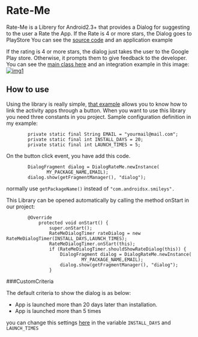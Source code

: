 Rate-Me
=======

Rate-Me is a Librery for Android2.3+ that provides a Dialog for suggesting to the user a Rate the App. If the Rate is 4 or more stars, the Dialog goes to PlayStore
You can see the [source code](https://github.com/androidsx/rate-me/blob/change-Readme/LibraryRateMe/src/com/androidsx/rateme/DialogRateMe.java) and an application example 

If the rating is 4 or more stars, the dialog just takes the user to the Google Play store. Otherwise, it prompts them to give feedback to the developer.
You can see the [main class here](https://github.com/androidsx/rate-me/blob/change-Readme/LibraryRateMe/src/com/androidsx/rateme/DialogRateMe.java) and an integration example in this image:
[![img1](https://raw.githubusercontent.com/androidsx/rate-me/master/images-readme/image.png)]()

## How to use

Using the library is really simple, [that example](https://github.com/androidsx/rate-me/blob/change-Readme/RateMe/src/com/androidsx/rateme/demo2/HelloWorldActivity.java)  allows you to know how to link the activity apps through a button.
When you want to use this library you need three constants in you project. 
Sample configuration definition in my example:

			private static final String EMAIL = "yourmail@mail.com";
			private static final int INSTALL_DAYS = 20;
			private static final int LAUNCH_TIMES = 5;

On the button click event, you have add this code.

			DialogFragment dialog = DialogRateMe.newInstance(
				   MY_PACKAGE_NAME,EMAIL);
			dialog.show(getFragmentManager(), "dialog");
     
normally use `getPackageName()` instead of `"com.androidsx.smileys".`

This Library can be opened automatically by calling the method onStart in our project:

			@Override
			    protected void onStart() {
			        super.onStart();
			        RateMeDialogTimer rateDialog = new RateMeDialogTimer(INSTALL_DAYS,LAUNCH_TIMES);
			        RateMeDialogTimer.onStart(this);
			        if (RateMeDialogTimer.shouldShowRateDialog(this)) {
			            DialogFragment dialog = DialogRateMe.newInstance(
			                    MY_PACKAGE_NAME,EMAIL);
			            dialog.show(getFragmentManager(), "dialog");
			        }	

###CustomCriteria

The default criteria to show the dialog is as below:

* App is launched more than 20 days later than installation.
* App is launched more than 5 times

you can change this settings [here](https://github.com/androidsx/rate-me/blob/change-Readme/RateMe/src/com/androidsx/rateme/demo2/HelloWorldActivity.java) in the variable `INSTALL_DAYS` and `LAUNCH_TIMES`
